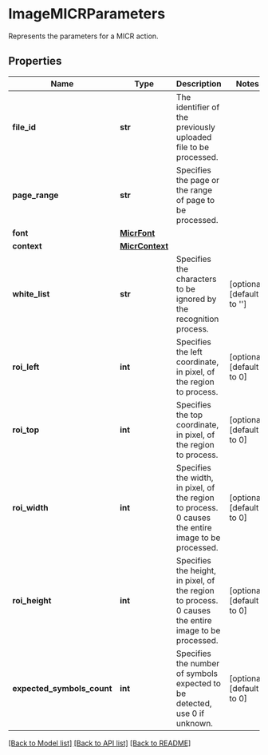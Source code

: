 # ImageMICRParameters

Represents the parameters for a MICR action.
## Properties
Name | Type | Description | Notes
------------ | ------------- | ------------- | -------------
**file_id** | **str** | The identifier of the previously uploaded file to be processed. | 
**page_range** | **str** | Specifies the page or the range of page to be processed. | 
**font** | [**MicrFont**](MicrFont.md) |  | 
**context** | [**MicrContext**](MicrContext.md) |  | 
**white_list** | **str** | Specifies the characters to be ignored by the recognition process. | [optional] [default to '']
**roi_left** | **int** | Specifies the left coordinate, in pixel, of the region to process. | [optional] [default to 0]
**roi_top** | **int** | Specifies the top coordinate, in pixel, of the region to process. | [optional] [default to 0]
**roi_width** | **int** | Specifies the width, in pixel, of the region to process. 0 causes the entire image to be processed. | [optional] [default to 0]
**roi_height** | **int** | Specifies the height, in pixel, of the region to process. 0 causes the entire image to be processed. | [optional] [default to 0]
**expected_symbols_count** | **int** | Specifies the number of symbols expected to be detected, use 0 if unknown. | [optional] [default to 0]

[[Back to Model list]](../README.md#documentation-for-models) [[Back to API list]](../README.md#documentation-for-api-endpoints) [[Back to README]](../README.md)


